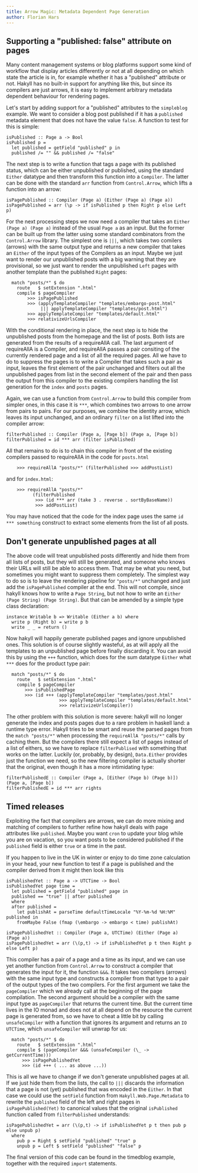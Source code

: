 ```yaml
---
title: Arrow Magic: Metadata Dependent Page Generation
author: Florian Hars
---
```


## Supporting a "published: false" attribute on pages

Many content management systems or blog platforms support
some kind of workflow that display articles differently or
not at all depending on which state the article is in, for
example whether it has a "published" attribute or not.
Hakyll has no built-in support for anything like this, but since
its compilers are just arrows, it is easy to implement arbitrary
metadata dependent behaviour for rendering pages.

Let's start by adding support for a "published" attributes to the
`simpleblog` example. We want to consider a blog post published if it
has a `published` metadata element that does not have the value
`false`. A function to test for this is simple:

~~~~~{.haskell}
isPublished :: Page a -> Bool
isPublished p =
  let published = getField "published" p in
  published /= "" && published /= "false"       
~~~~~

The next step is to write a function that tags a page with its
published status, which can be either unpublished or published, using
the standard `Either` datatype and then transform this function
into a `Compiler`. The latter can be done with the standard `arr`
function from `Control.Arrow`, which lifts a function into an arrow:

~~~~~{.haskell}
isPagePublished :: Compiler (Page a) (Either (Page a) (Page a))
isPagePublished = arr (\p -> if isPublished p then Right p else Left p)
~~~~~

For the next processing steps we now need a compiler that takes an
`Either (Page a) (Page a)` instead of the usual `Page a` as an
input. But the former can be built up from the latter using some
standard combinators from the `Control.Arrow` library.  The simplest
one is `|||`, which takes two comilers (arrows) with the same output
type and returns a new compiler that takes an `Either` of the input
types of the Compilers as an input. Maybe we just want to render our
unpublished posts with a big warning that they are provisional, so we
just want to render the unpublished `Left` pages with another template
than the published `Right` pages:

~~~~~{.haskell}
  match "posts/*" $ do
    route   $ setExtension ".html"
    compile $ pageCompiler
        >>> isPagePublished
        >>> (applyTemplateCompiler "templates/embargo-post.html"
             ||| applyTemplateCompiler "templates/post.html")
        >>> applyTemplateCompiler "templates/default.html"
        >>> relativizeUrlsCompiler
~~~~~

With the conditional rendering in place, the next step is to hide
the unpublished posts from the homepage and the list of posts.
Both lists are generated from the results of a requireAllA call.
The last argument of requireAllA is a Compiler, and requireAllA
passes a pair consiting of the currently rendered page and a list
of all the required pages. All we have to do to suppress the pages
is to write a Compiler that takes such a pair as input, leaves the
first element of the pair unchanged and filters out all the unpublished
pages from list in the second element of the pair and then pass the
output from this compiler to the existing compilers handling the
list generation for the `index` and `posts` pages.

Again, we can use a function from `Control.Arrow` to build this
compiler from simpler ones, in this case it is `***`, which combines
two arrows to one arrow from pairs to pairs. For our purposes, we
combine the identity arrow, which leaves its input unchanged, and an
ordinary `filter` on a list lifted into the compiler arrow:

~~~~~{.haskell}
filterPublished :: Compiler (Page a, [Page b]) (Page a, [Page b])
filterPublished = id *** arr (filter isPublished)
~~~~~

All that remains to do is to chain this compiler in front of the existing
compilers passed to requireAllA in the code for `posts.html`

~~~~~{.haskell}
    >>> requireAllA "posts/*" (filterPublished >>> addPostList)
~~~~~

and for `index.html`:

~~~~~{.haskell}
    >>> requireAllA "posts/*"
          (filterPublished
           >>> (id *** arr (take 3 . reverse . sortByBaseName))
           >>> addPostList)
~~~~~

You may have noticed that the code for the index page uses the same
`id *** something` construct to extract some elements from the list
of all posts.

## Don't generate unpublished pages at all

The above code will treat unpublished posts differently and hide them
from all lists of posts, but they will still be generated, and someone
who knows their URLs will still be able to access them. That may be
what you need, but sometimes you might want to suppress them
completely. The simplest way to do so is to leave the rendering
pipeline for `"posts/*"` unchanged and just add the `isPagePublished`
compiler at the end. This will not compile, since hakyll knows how to
write a `Page String`, but not how to write an `Either (Page String)
(Page String)`. But that can be amended by a simple type class
declaration:

~~~~~{.haskell}
instance Writable b => Writable (Either a b) where
  write p (Right b) = write p b
  write _ _ = return ()
~~~~~

Now hakyll will happily generate published pages and ignore
unpublished ones. This solution is of course slightly wasteful, as at
will apply all the templates to an unpublished page before finally
discarding it. You can avoid this by using the `+++` function, which
does for the sum datatype `Either` what `***` does for the product
type pair:

~~~~~{.haskell}
  match "posts/*" $ do
    route   $ setExtension ".html"
    compile $ pageCompiler
       >>> isPublishedPage
       >>> (id +++ (applyTemplateCompiler "templates/post.html"
                    >>> applyTemplateCompiler "templates/default.html"
                    >>> relativizeUrlsCompiler))
~~~~~

The other problem with this solution is more severe: hakyll will no
longer generate the index and posts pages due to a rare problem in
haskell land: a runtime type error. Hakyll tries to be smart and reuse
the parsed pages from the `match "posts/*"` when processing the
`requireAllA "posts/*"` calls by caching them. But the compilers there
still expect a list of pages instead of a list of eithers, so we have
to replace `filterPublised` with something that works on the
latter. Luckily (or, probably, by design), `Data.Either` provides just
the function we need, so the new filtering compiler is actually
shorter that the original, even though it has a more intimidating
type:

~~~~~{.haskell}
filterPublishedE :: Compiler (Page a, [Either (Page b) (Page b)]) (Page a, [Page b])
filterPublishedE = id *** arr rights
~~~~~

## Timed releases

Exploiting the fact that compilers are arrows, we can do more mixing
and matching of compilers to further refine how hakyll deals with page
attributes like `published`. Maybe you want `cron` to update your blog
while you are on vacation, so you want posts to be considered
published if the `published` field is either `true` or a time in the
past.

If you happen to live in the UK in winter or enjoy to do time zone
calculation in your head, your new function to test if a page is
published and the compiler derived from it might then look like this

~~~~~{.haskell}
isPublishedYet :: Page a -> UTCTime -> Bool
isPublishedYet page time =
  let published = getField "published" page in
  published == "true" || after published
  where
  after published =
    let publishAt = parseTime defaultTimeLocale "%Y-%m-%d %H:%M" published in
    fromMaybe False (fmap (\embargo -> embargo < time) publishAt)

isPagePublishedYet :: Compiler (Page a, UTCTime) (Either (Page a) (Page a))
isPagePublishedYet = arr (\(p,t) -> if isPublishedYet p t then Right p else Left p)
~~~~~

This compiler has a pair of a page and a time as its input, and we can
use yet another function from `Control.Arrow` to construct a compiler
that generates the input for it, the function `&&&`. It takes two
compilers (arrows) with the same input type and constructs a compiler
from that type to a pair of the output types of the two compilers.
For the first argument we take the `pageCompiler` which we already
call at the beginning of the page compilation. The second argument
should be a compiler with the same input type as `pageCompiler` that
returns the current time. But the current time lives in the IO monad
and does not at all depend on the resource the current page is
generated from, so we have to cheat a little bit by calling
`unsafeCompiler` with a function that ignores its argument and returns
an `IO UTCTime`, which `unsafeCompiler` will unwrap for us:

~~~~~{.haskell}
  match "posts/*" $ do
    route   $ setExtension ".html"
    compile $ (pageCompiler &&& (unsafeCompiler (\_ -> getCurrentTime)))
      >>> isPagePublishedYet
      >>> (id +++ ( ... as above ...))
~~~~~

This is all we have to change if we don't generate unpublished pages
at all. If we just hide them from the lists, the call to `|||`
discards the information that a page is not (yet) published that was
encoded in the `Either`. In that case we could use the `setField`
function from `Hakyll.Web.Page.Metadata` to rewrite the `published`
field of the left and right pages in `isPagePublished(Yet)` to
canonical values that the original `isPublished` function called from
`filterPublished` understands:

~~~~~{.haskell}
isPagePublishedYet = arr (\(p,t) -> if isPublishedYet p t then pub p else unpub p)
  where
    pub p = Right $ setField "published" "true" p
    unpub p = Left $ setField "published" "false" p
~~~~~

The final version of this code can be found in the timedblog example,
together with the required `import` statements.